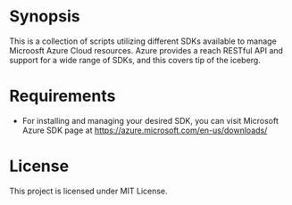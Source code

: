 Synopsis
========

This is a collection of scripts utilizing different SDKs available to manage Microosft Azure Cloud resources. Azure provides a reach RESTful API and support for a wide range of SDKs, and this covers tip of the iceberg.

Requirements
============

* For installing and managing your desired SDK, you can visit Microsoft Azure SDK page at https://azure.microsoft.com/en-us/downloads/


License
=======

This project is licensed under MIT License.
